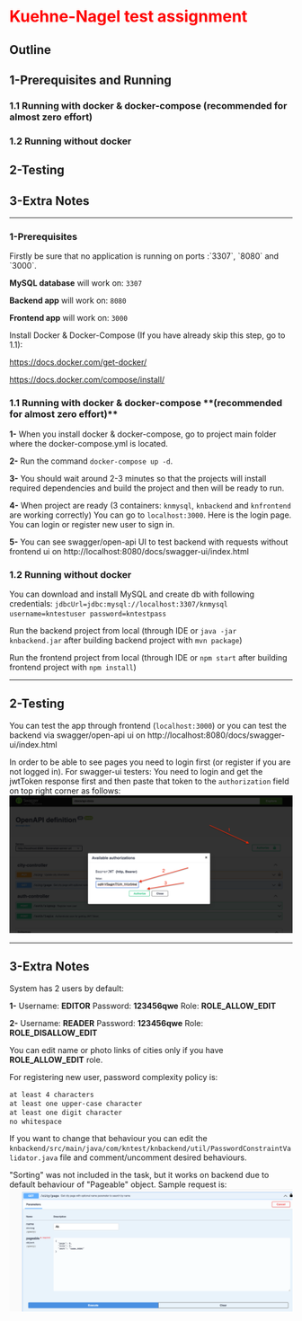 <h1 style="color:red;">Kuehne-Nagel test assignment</h1>
<h2>Outline</h2>
<h2>1-Prerequisites and Running</h2>
<h3>1.1 Running with docker & docker-compose (recommended for almost zero effort)<h3>
<h3>1.2 Running without docker</h3>
<h2>2-Testing</h2>
<h2>3-Extra Notes</h2>

---
<h3>1-Prerequisites</h3>
Firstly be sure that no application is running on ports :`3307`, `8080` and `3000`.

**MySQL database** will work on: `3307`

**Backend app** will work on: `8080`

**Frontend app** will work on: `3000`

Install Docker & Docker-Compose (If you have already skip this step, go to 1.1):

https://docs.docker.com/get-docker/

https://docs.docker.com/compose/install/

<h3>1.1 Running with docker & docker-compose **(recommended for almost zero effort)**</h3>

**1-** When you install docker & docker-compose, go to project main folder where the docker-compose.yml is located.

**2-** Run the command ```docker-compose up -d```.

**3-** You should wait around 2-3 minutes so that the projects will install required dependencies
and build the project and then will be ready to run.

**4-** When project are ready (3 containers: `knmysql`, `knbackend` and `knfrontend` are working correctly)
You can go to `localhost:3000`. Here is the login page. You can login or register new user to sign in.

**5-** You can see swagger/open-api UI to test backend with requests without frontend ui on
http://localhost:8080/docs/swagger-ui/index.html

<h3>1.2 Running without docker</h3>

You can download and install MySQL and create db with following credentials:
`jdbcUrl=jdbc:mysql://localhost:3307/knmysql
username=kntestuser
password=kntestpass`

Run the backend project from local (through IDE or `java -jar knbackend.jar` after building backend project with `mvn package`)

Run the frontend project from local (through IDE or `npm start` after building frontend project with `npm install`)

---

<h2>2-Testing </h2>

You can test the app through frontend (`localhost:3000`) or you can test the backend via swagger/open-api ui on
http://localhost:8080/docs/swagger-ui/index.html

In order to be able to see pages you need to login first (or register if you are not logged in).
For swagger-ui testers: You need to login and get the jwtToken response first 
and then paste that token to the `authorization` field on top right corner as follows:
![img.png](img.png)

---
<h2>3-Extra Notes</h2>
System has 2 users by default:

**1-** Username: **EDITOR** Password: **123456qwe** Role: **ROLE_ALLOW_EDIT**

**2-** Username: **READER** Password: **123456qwe** Role: **ROLE_DISALLOW_EDIT**

You can edit name or photo links of cities only if you have **ROLE_ALLOW_EDIT** role.

For registering new user, password complexity policy is:
```
at least 4 characters
at least one upper-case character
at least one digit character
no whitespace
```
If you want to change that behaviour you can edit the
`knbackend/src/main/java/com/kntest/knbackend/util/PasswordConstraintValidator.java` file 
and comment/uncomment desired behaviours.

"Sorting" was not included in the task, but it works on backend due to 
default behaviour of "Pageable" object. Sample request is:
![img_1.png](img_1.png)
